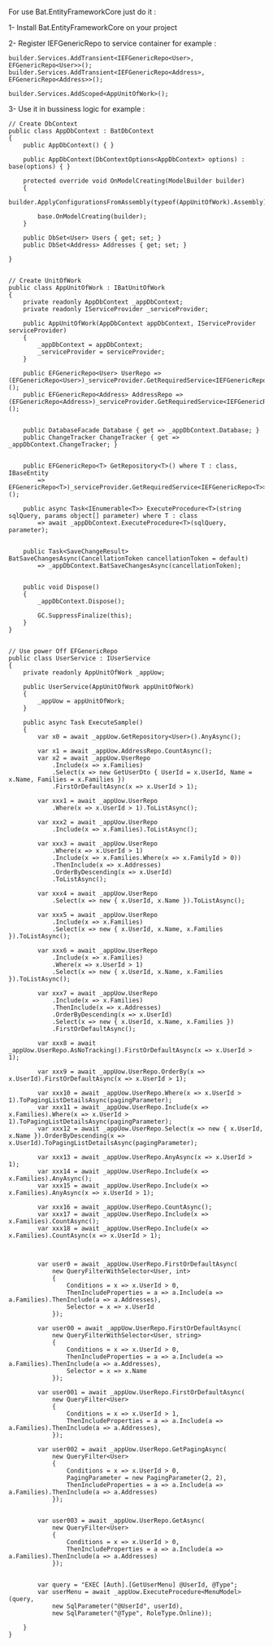 For use Bat.EntityFrameworkCore just do it :

1- Install Bat.EntityFrameworkCore on your project

2- Register IEFGenericRepo<TEntity> to service container
for example :


    builder.Services.AddTransient<IEFGenericRepo<User>, EFGenericRepo<User>>();
    builder.Services.AddTransient<IEFGenericRepo<Address>, EFGenericRepo<Address>>();

    builder.Services.AddScoped<AppUnitOfWork>();


3- Use it in bussiness logic
for example :

    // Create DbContext
    public class AppDbContext : BatDbContext
    {
        public AppDbContext() { }

        public AppDbContext(DbContextOptions<AppDbContext> options) : base(options) { }

        protected override void OnModelCreating(ModelBuilder builder)
        {
            builder.ApplyConfigurationsFromAssembly(typeof(AppUnitOfWork).Assembly);

            base.OnModelCreating(builder);
        }

        public DbSet<User> Users { get; set; }
        public DbSet<Address> Addresses { get; set; }

    }


    // Create UnitOfWork
    public class AppUnitOfWork : IBatUnitOfWork
    {
        private readonly AppDbContext _appDbContext;
        private readonly IServiceProvider _serviceProvider;

        public AppUnitOfWork(AppDbContext appDbContext, IServiceProvider serviceProvider)
        {
            _appDbContext = appDbContext;
            _serviceProvider = serviceProvider;
        }

        public EFGenericRepo<User> UserRepo => (EFGenericRepo<User>)_serviceProvider.GetRequiredService<IEFGenericRepo<User>>();
        public EFGenericRepo<Address> AddressRepo => (EFGenericRepo<Address>)_serviceProvider.GetRequiredService<IEFGenericRepo<Address>>();

        
        public DatabaseFacade Database { get => _appDbContext.Database; }
        public ChangeTracker ChangeTracker { get => _appDbContext.ChangeTracker; }


        public EFGenericRepo<T> GetRepository<T>() where T : class, IBaseEntity
            => EFGenericRepo<T>)_serviceProvider.GetRequiredService<IEFGenericRepo<T>>();

        public async Task<IEnumerable<T>> ExecuteProcedure<T>(string sqlQuery, params object[] parameter) where T : class
            => await _appDbContext.ExecuteProcedure<T>(sqlQuery, parameter);


        public Task<SaveChangeResult> BatSaveChangesAsync(CancellationToken cancellationToken = default)
            => _appDbContext.BatSaveChangesAsync(cancellationToken);


        public void Dispose()
        {
            _appDbContext.Dispose();

            GC.SuppressFinalize(this);
        }
    }


    // Use power Off EFGenericRepo
    public class UserService : IUserService
    {
        private readonly AppUnitOfWork _appUow;

        public UserService(AppUnitOfWork appUnitOfWork)
        {
            _appUow = appUnitOfWork;
        }

        public async Task ExecuteSample()
        {
            var x0 = await _appUow.GetRepository<User>().AnyAsync();

            var x1 = await _appUow.AddressRepo.CountAsync();
            var x2 = await _appUow.UserRepo
                .Include(x => x.Families)
                .Select(x => new GetUserDto { UserId = x.UserId, Name = x.Name, Families = x.Families })
                .FirstOrDefaultAsync(x => x.UserId > 1);

            var xxx1 = await _appUow.UserRepo
                .Where(x => x.UserId > 1).ToListAsync();

            var xxx2 = await _appUow.UserRepo
                .Include(x => x.Families).ToListAsync();

            var xxx3 = await _appUow.UserRepo
                .Where(x => x.UserId > 1)
                .Include(x => x.Families.Where(x => x.FamilyId > 0))
                .ThenInclude(x => x.Addresses)
                .OrderByDescending(x => x.UserId)
                .ToListAsync();

            var xxx4 = await _appUow.UserRepo
                .Select(x => new { x.UserId, x.Name }).ToListAsync();

            var xxx5 = await _appUow.UserRepo
                .Include(x => x.Families)
                .Select(x => new { x.UserId, x.Name, x.Families }).ToListAsync();

            var xxx6 = await _appUow.UserRepo
                .Include(x => x.Families)
                .Where(x => x.UserId > 1)
                .Select(x => new { x.UserId, x.Name, x.Families }).ToListAsync();

            var xxx7 = await _appUow.UserRepo
                .Include(x => x.Families)
                .ThenInclude(x => x.Addresses)
                .OrderByDescending(x => x.UserId)
                .Select(x => new { x.UserId, x.Name, x.Families })
                .FirstOrDefaultAsync();

            var xxx8 = await _appUow.UserRepo.AsNoTracking().FirstOrDefaultAsync(x => x.UserId > 1);

            var xxx9 = await _appUow.UserRepo.OrderBy(x => x.UserId).FirstOrDefaultAsync(x => x.UserId > 1);

            var xxx10 = await _appUow.UserRepo.Where(x => x.UserId > 1).ToPagingListDetailsAsync(pagingParameter);
            var xxx11 = await _appUow.UserRepo.Include(x => x.Families).Where(x => x.UserId > 1).ToPagingListDetailsAsync(pagingParameter);
            var xxx12 = await _appUow.UserRepo.Select(x => new { x.UserId, x.Name }).OrderByDescending(x => x.UserId).ToPagingListDetailsAsync(pagingParameter);

            var xxx13 = await _appUow.UserRepo.AnyAsync(x => x.UserId > 1);
            var xxx14 = await _appUow.UserRepo.Include(x => x.Families).AnyAsync();
            var xxx15 = await _appUow.UserRepo.Include(x => x.Families).AnyAsync(x => x.UserId > 1);

            var xxx16 = await _appUow.UserRepo.CountAsync();
            var xxx17 = await _appUow.UserRepo.Include(x => x.Families).CountAsync();
            var xxx18 = await _appUow.UserRepo.Include(x => x.Families).CountAsync(x => x.UserId > 1);



            var user0 = await _appUow.UserRepo.FirstOrDefaultAsync(
                new QueryFilterWithSelector<User, int>
                {
                    Conditions = x => x.UserId > 0,
                    ThenIncludeProperties = a => a.Include(a => a.Families).ThenInclude(a => a.Addresses),
                    Selector = x => x.UserId
                });

            var user00 = await _appUow.UserRepo.FirstOrDefaultAsync(
                new QueryFilterWithSelector<User, string>
                {
                    Conditions = x => x.UserId > 0,
                    ThenIncludeProperties = a => a.Include(a => a.Families).ThenInclude(a => a.Addresses),
                    Selector = x => x.Name
                });

            var user001 = await _appUow.UserRepo.FirstOrDefaultAsync(
                new QueryFilter<User>
                {
                    Conditions = x => x.UserId > 1,
                    ThenIncludeProperties = a => a.Include(a => a.Families).ThenInclude(a => a.Addresses),
                });

            var user002 = await _appUow.UserRepo.GetPagingAsync(
                new QueryFilter<User>
                {
                    Conditions = x => x.UserId > 0,
                    PagingParameter = new PagingParameter(2, 2),
                    ThenIncludeProperties = a => a.Include(a => a.Families).ThenInclude(a => a.Addresses)
                });


            var user003 = await _appUow.UserRepo.GetAsync(
                new QueryFilter<User>
                {
                    Conditions = x => x.UserId > 0,
                    ThenIncludeProperties = a => a.Include(a => a.Families).ThenInclude(a => a.Addresses)
                });


            var query = "EXEC [Auth].[GetUserMenu] @UserId, @Type";
            var userMenu = await _appUow.ExecuteProcedure<MenuModel>(query, 
                new SqlParameter("@UserId", userId), 
                new SqlParameter("@Type", RoleType.Online));

        }
    }

